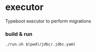 # executor
Typeboot executor to perform migrations


### build & run
```
./run.sh $(pwd)/jdbc/.jdbc.yaml
```
